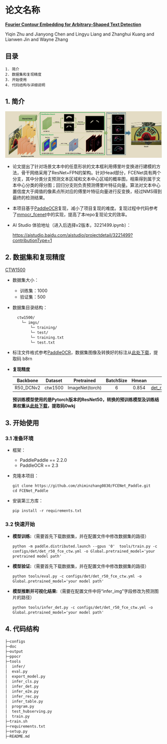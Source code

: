 # 论文名称
[**Fourier Contour Embedding for Arbitrary-Shaped Text Detection**](https://arxiv.org/abs/2104.10442)

Yiqin Zhu and Jianyong Chen and Lingyu Liang and Zhanghui Kuang and Lianwen Jin and Wayne Zhang
## 目录

```
1. 简介
2. 数据集和复现精度
3. 开始使用
4. 代码结构与详细说明
```


## 1. 简介



![](datas/network.jpg)

* 论文提出了针对场景文本中的任意形状的文本框利用傅里叶变换进行建模的方法，骨干网络采用了ResNet+FPN的架构。针对Head部分，FCENet具有两个分支，其中分类分支预测文本区域和文本中心区域的概率图，相乘得到属于文本中心分类的得分图；回归分支则负责预测傅里叶特征向量。算法对文本中心置信度大于阈值的像素点所对应的傅里叶特征向量进行反变换，经过NMS得到最终的检测结果。

* 本项目基于[PaddleOCR](https://github.com/PaddlePaddle/PaddleOCR)复现，减小了项目复现的难度。复现过程中代码参考了[mmocr_fcenet](https://github.com/open-mmlab/mmocr/blob/main/configs/textdet/fcenet/README.md)中的实现，提高了本repo复现论文的效率。

* AI Studio 体验地址（进入后选择v2版本，3221499.ipynb）：

    https://aistudio.baidu.com/aistudio/projectdetail/3221499?contributionType=1
## 2. 数据集和复现精度

[CTW1500](https://github.com/Yuliang-Liu/Curve-Text-Detector)

* 数据集大小：
    * 训练集：1000
    * 验证集：500

* 数据集目录结构：
  ```
    ctw1500/
      └─ imgs/         
          └─ training/             
          └─ test/    
          └─ training.txt
          └─ test.txt 
  ```
* 标注文件格式参考[PaddleOCR](https://github.com/PaddlePaddle/PaddleOCR/blob/release/2.1/doc/doc_en/detection_en.md)，数据集图像及转换好的标注从[此处下载](https://pan.baidu.com/s/1SP8wmWmEja9i22d5Rm_w7A)，提取码 b8rn

* **复现精度**

  |Backbone|Dataset|Pretrained|BatchSize|Hmean|Config|log
  |:-----:|:-----:|:-----:|:-----:|:-----:|:-----:|:-----:
  |R50_DCNv2|ctw1500|ImageNet(torch)|6|0.854|[det_r50_fce_ctw.yml](configs/det/det_r50_fce_ctw.yml)|[train_log](output/fce_r50_ctw/train.log)

  **预训练模型使用的是Pytorch版本的ResNet50，转换的预训练模型及训练结果权重从[此处下载](https://pan.baidu.com/s/1zq25eZU5mGVc0gqHZ_cSDw)，提取码0wkj**

## 3. 开始使用

### 3.1 准备环境

- 框架：
  - PaddlePaddle == 2.2.0
  - PaddleOCR == 2.3

- 克隆本项目：

      git clone https://github.com/zhiminzhang0830/FCENet_Paddle.git
      cd FCENet_Paddle

- 安装第三方库：

      pip install -r requirements.txt


### 3.2 快速开始

  * **模型训练:**（需要首先下载数据集，并在配置文件中修改数据集的路径）
    
        python -m paddle.distributed.launch --gpus '0'  tools/train.py -c configs/det/det_r50_fce_ctw.yml -o Global.pretrained_model='your pretrained model path'

  * **模型验证:**（需要首先下载数据集，并在配置文件中修改数据集的路径）

        python tools/eval.py -c configs/det/det_r50_fce_ctw.yml -o Global.pretrained_model='your model path'

  * **模型推断并可视化结果:**（需要在配置文件中将“infer_img”字段修改为预测图片的路径）

        python tools/infer_det.py -c configs/det/det_r50_fce_ctw.yml -o Global.pretrained_model='your model path'

## 4. 代码结构


    ├─configs
    ├─doc                        
    ├─output                           
    ├─ppocr      
    ├─tools                                            
    │  infer/                     
    │  eval.py                        
    │  export_model.py                        
    │  infer_cls.py                        
    │  infer_det.py                        
    │  infer_e2e.py                        
    │  infer_rec.py                        
    │  infer_table.py                        
    │  program.py                     
    │  test_hubserving.py                   
    │  train.py  
    ├─train.sh 
    ├─requirements.txt
    ├─setup.py 
    ├─README.md       





